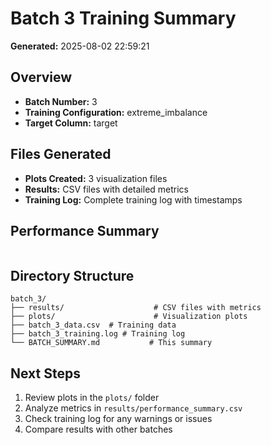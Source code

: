 # Batch 3 Training Summary

**Generated:** 2025-08-02 22:59:21

## Overview
- **Batch Number:** 3
- **Training Configuration:** extreme_imbalance
- **Target Column:** target

## Files Generated
- **Plots Created:** 3 visualization files
- **Results:** CSV files with detailed metrics
- **Training Log:** Complete training log with timestamps

## Performance Summary
```

```

## Directory Structure
```
batch_3/
├── results/                    # CSV files with metrics
├── plots/                      # Visualization plots
├── batch_3_data.csv  # Training data
├── batch_3_training.log # Training log
└── BATCH_SUMMARY.md           # This summary
```

## Next Steps
1. Review plots in the `plots/` folder
2. Analyze metrics in `results/performance_summary.csv`
3. Check training log for any warnings or issues
4. Compare results with other batches
